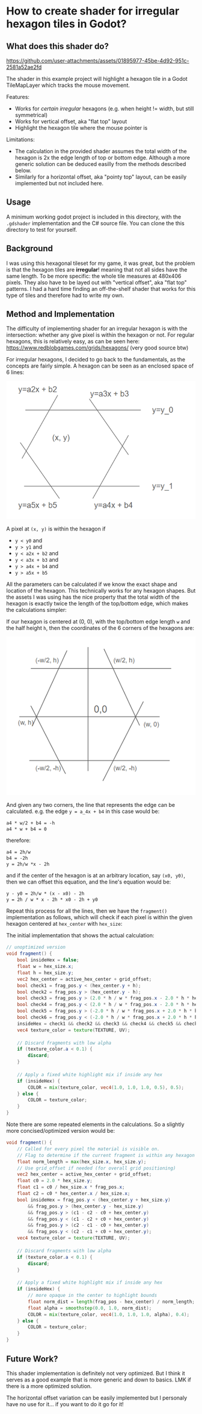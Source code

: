 
# How to create shader for irregular hexagon tiles in Godot?

## What does this shader do?

https://github.com/user-attachments/assets/01895977-45be-4d92-951c-2581a52ae2fd

The shader in this example project will highlight a hexagon tile in a Godot TileMapLayer which tracks the mouse movement.

Features:
- Works for *certain irregular* hexagons (e.g. when height != width, but still symmetrical)
- Works for vertical offset, aka "flat top" layout
- Highlight the hexagon tile where the mouse pointer is

Limitations:
- The calculation in the provided shader assumes the total width of the hexagon is 2x the edge length of top or bottom edge. Although a more generic solution can be deduced easilly from the methods described below.
- Similarly for a horizontal offset, aka "pointy top" layout, can be easily implemented but not included here.

## Usage

A minimum working godot project is included in this directory, with the `.gdshader` implementation and the C# source file. You can clone the this directory to test for yourself.

## Background
I was using this hexagonal tileset for my game, it was great, but the problem is that the hexagon tiles are **irregular**! meaning that not all sides have the same length. To be more specific: the whole tile measures at 480x406 pixels. They also have to be layed out with "vertical offset", aka "flat top" patterns.
I had a hard time finding an off-the-shelf shader that works for this type of tiles and therefore had to write my own.

## Method and Implementation

The difficulty of implementing shader for an irregular hexagon is with the intersection: whether any give pixel is within the hexagon or not. For regular hexagons, this is relatively easy, as can be seen here: https://www.redblobgames.com/grids/hexagons/ (very good source btw)

For irregular hexagons, I decided to go back to the fundamentals, as the concepts are fairly simple. A hexagon can be seen as an enclosed space of 6 lines:

![alt text](images/image0.png)

A pixel at `(x, y)` is within the hexagon if
- `y < y0` and
- `y > y1` and
- `y < a2x + b2` and
- `y < a3x + b3` and
- `y > a4x + b4` and
- `y > a5x + b5`

All the parameters can be calculated if we know the exact shape and location of the hexagon. This technically works for any hexagon shapes. But the assets I was using has the nice property that the total width of the hexagon is exactly twice the length of the top/bottom edge, which makes the calculations simpler:

If our hexagon is centered at (0, 0), with the top/bottom edge length `w` and the half height `h`, then the coordinates of the 6 corners of the hexagons are:

![alt text](images/image1.png)

And given any two corners, the line that represents the edge can be calculated. e.g. the edge `y = a_4x + b4` in this case would be:

```
a4 * w/2 + b4 = -h
a4 * w + b4 = 0
```
therefore:
```
a4 = 2h/w
b4 = -2h
y = 2h/w *x - 2h
```

and if the center of the hexagon is at an arbitrary location, say `(x0, y0)`, then we can offset this equation, and the line's equation would be:

```
y - y0 = 2h/w * (x - x0) - 2h
y = 2h / w * x - 2h * x0 - 2h + y0
```

Repeat this process for all the lines, then we have the `fragment()` implementation as follows, which will check if each pixel is within the given hexagon centered at
`hex_center` with `hex_size`:

The initial implementation that shows the actual calculation:
```glsl
// unoptimized version
void fragment() {
    bool insideHex = false;
    float w = hex_size.x;
    float h = hex_size.y;
    vec2 hex_center = active_hex_center + grid_offset;
    bool check1 = frag_pos.y < (hex_center.y + h);
    bool check2 = frag_pos.y > (hex_center.y - h);
    bool check3 = frag_pos.y > (2.0 * h / w * frag_pos.x - 2.0 * h * hex_center.x / w - 2.0 * h + hex_center.y);
    bool check4 = frag_pos.y < (2.0 * h / w * frag_pos.x - 2.0 * h * hex_center.x / w + 2.0 * h + hex_center.y);
    bool check5 = frag_pos.y > (-2.0 * h / w * frag_pos.x + 2.0 * h * hex_center.x / w - 2.0 * h + hex_center.y);
    bool check6 = frag_pos.y < (-2.0 * h / w * frag_pos.x + 2.0 * h * hex_center.x / w + 2.0 * h + hex_center.y);
    insideHex = check1 && check2 && check3 && check4 && check5 && check6;
    vec4 texture_color = texture(TEXTURE, UV);

    // Discard fragments with low alpha
    if (texture_color.a < 0.1) {
        discard;
    }

    // Apply a fixed white highlight mix if inside any hex
    if (insideHex) {
        COLOR = mix(texture_color, vec4(1.0, 1.0, 1.0, 0.5), 0.5);
    } else {
        COLOR = texture_color;
    }
}
```

Note there are some repeated elements in the calculations. So a slightly more concised/optimized version would be:

```glsl
void fragment() {
	// Called for every pixel the material is visible on.
	// Flag to determine if the current fragment is within any hexagon
    float norm_length = max(hex_size.x, hex_size.y);
    // Use grid_offset if needed (for overall grid positioning)
    vec2 hex_center = active_hex_center + grid_offset;
    float c0 = 2.0 * hex_size.y;
    float c1 = c0 / hex_size.x * frag_pos.x;
    float c2 = c0 * hex_center.x / hex_size.x;
    bool insideHex = frag_pos.y < (hex_center.y + hex_size.y)
        && frag_pos.y > (hex_center.y - hex_size.y)
        && frag_pos.y > (c1 - c2 - c0 + hex_center.y)
        && frag_pos.y < (c1 - c2 + c0 + hex_center.y)
        && frag_pos.y > (c2 - c1 - c0 + hex_center.y)
        && frag_pos.y < (c2 - c1 + c0 + hex_center.y);
	vec4 texture_color = texture(TEXTURE, UV);

    // Discard fragments with low alpha
    if (texture_color.a < 0.1) {
        discard;
    }

    // Apply a fixed white highlight mix if inside any hex
    if (insideHex) {
        // more opaque in the center to highlight bounds
        float norm_dist = length(frag_pos - hex_center) / norm_length;
        float alpha = smoothstep(0.0, 1.0, norm_dist);
        COLOR = mix(texture_color, vec4(1.0, 1.0, 1.0, alpha), 0.4);
    } else {
        COLOR = texture_color;
    }
}
```

## Future Work?

This shader implementation is definitely not very optimized. But I think it serves as a good example that is more generic and down to basics. LMK if there is a more optimized solution.

The horizontal offset variation can be easily implemented but I personaly have no use for it... if you want to do it go for it!
